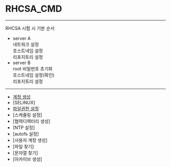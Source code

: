 # RHCSA_CMD
---

RHCSA 시험 시 기본 순서

- server A  
네트워크 설정    
호스트네임 설정  
리포지토리 설정  
- server B  
root 비밀번호 초기화  
호스트네임 설정(확인)  
리포지토리 설정  

---
- [계정 생성](https://github.com/chanW-pack/Linux_OS/blob/main/RHCSA_CMD/%EA%B3%84%EC%A0%95%20%EC%83%9D%EC%84%B1.md)
- [SELINUX]
- [파일권한 설정](https://github.com/chanW-pack/Linux_OS/blob/main/RHCSA_CMD/%ED%8C%8C%EC%9D%BC%EA%B6%8C%ED%95%9C%20%EC%84%A4%EC%A0%95.md)
- [스케쥴링 설정]
- [협력디렉터리 생성]
- [NTP 설정]
- [autofs 설정]
- [사용자 계정 생성]
- [파일 찾기]
- [문자열 찾기]
- [아카이브 생성]

